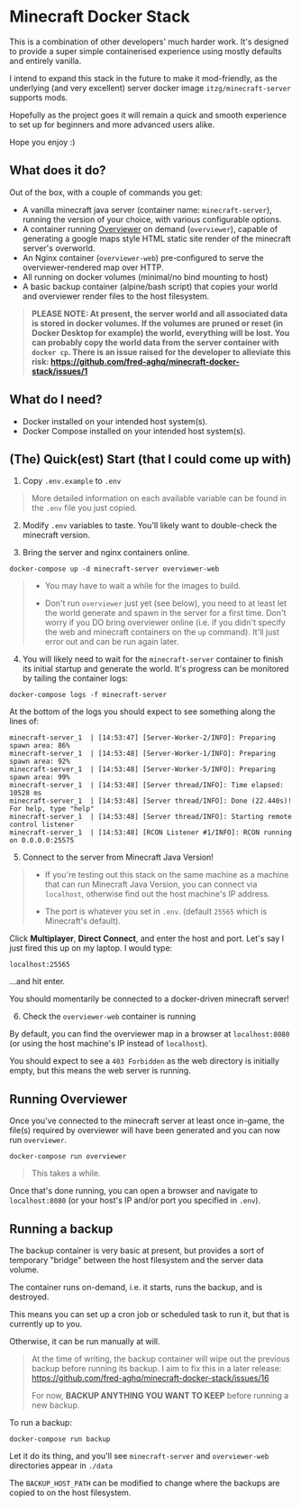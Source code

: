 # Minecraft Docker Stack

This is a combination of other developers' much harder work.
It's designed to provide a super simple containerised experience using mostly defaults and entirely vanilla.

I intend to expand this stack in the future to make it mod-friendly, as the underlying (and very excellent) server docker
image `itzg/minecraft-server` supports mods.

Hopefully as the project goes it will remain a quick and smooth experience to set up for beginners and more advanced users alike. 

Hope you enjoy :)


## What does it do?
Out of the box, with a couple of commands you get:
- A vanilla minecraft java server (container name: `minecraft-server`), running the version of your choice, with various configurable options.
- A container running [Overviewer](https://overviewer.org/) on demand (`overviewer`), capable of generating a google maps style HTML static site render of the 
minecraft server's overworld.
- An Nginx container (`overviewer-web`) pre-configured to serve the overviewer-rendered map over HTTP.
- All running on docker volumes (minimal/no bind mounting to host)
- A basic backup container (alpine/bash script) that copies your world and overviewer render files to the host filesystem.

> **PLEASE NOTE: At present, the server world and all associated data is stored in docker volumes. If the volumes are 
pruned or reset (in Docker Desktop for example) the world, everything will be lost. You can probably copy the world data from the 
server container with `docker cp`. There is an issue raised for the developer to alleviate this risk: https://github.com/fred-aghq/minecraft-docker-stack/issues/1**

## What do I need?
- Docker installed on your intended host system(s).
- Docker Compose installed on your intended host system(s).
 
## (The) Quick(est) Start (that I could come up with)
1. Copy `.env.example` to `.env`
> More detailed information on each available variable can be found in the `.env` file you just copied.
2. Modify `.env` variables to taste. You'll likely want to double-check the minecraft version.

3. Bring the server and nginx containers online.
```
docker-compose up -d minecraft-server overviewer-web
```
> - You may have to wait a while for the images to build.
>
> - Don't run `overviewer` just yet (see below), you need to at least let the world generate and spawn in the server for 
a first time. Don't worry if you DO bring overviewer online (i.e. if you didn't specify the web and minecraft containers 
on the `up` command). It'll just error out and can be run again later.

4. You will likely need to wait for the `minecraft-server` container to finish its initial startup and generate the world.
It's progress can be monitored by tailing the container logs: 

```
docker-compose logs -f minecraft-server
```
At the bottom of the logs you should expect to see something along the lines of:

```
minecraft-server_1  | [14:53:47] [Server-Worker-2/INFO]: Preparing spawn area: 86%
minecraft-server_1  | [14:53:48] [Server-Worker-1/INFO]: Preparing spawn area: 92%
minecraft-server_1  | [14:53:48] [Server-Worker-5/INFO]: Preparing spawn area: 99%
minecraft-server_1  | [14:53:48] [Server thread/INFO]: Time elapsed: 10528 ms
minecraft-server_1  | [14:53:48] [Server thread/INFO]: Done (22.440s)! For help, type "help"
minecraft-server_1  | [14:53:48] [Server thread/INFO]: Starting remote control listener
minecraft-server_1  | [14:53:48] [RCON Listener #1/INFO]: RCON running on 0.0.0.0:25575
```

5. Connect to the server from Minecraft Java Version! 
> - If you're testing out this stack on the same machine as a machine that can run 
Minecraft Java Version, you can connect via `localhost`, otherwise find out the host machine's IP address. 
>
> - The port is whatever you set in `.env`. (default `25565` which is Minecraft's default).

Click **Multiplayer**, **Direct Connect**, and enter the host and port. Let's say I just fired this up on my laptop. 
I would type:

```
localhost:25565
```
...and hit enter.

You should momentarily be connected to a docker-driven minecraft server!

6. Check the `overviewer-web` container is running

By default, you can find the overviewer map in a browser at `localhost:8080` (or using the host machine's IP instead of `localhost`).

You should expect to see a `403 Forbidden` as the web directory is initially empty, but this means the web server is 
running. 

## Running Overviewer
Once you've connected to the minecraft server at least once in-game, the file(s) required by overviewer will have been 
generated and you can now run `overviewer`.

```
docker-compose run overviewer
```

> This takes a while.

Once that's done running, you can open a browser and navigate to `localhost:8080` (or your host's IP and/or port you 
specified in `.env`).

## Running a backup
The backup container is very basic at present, but provides a sort of temporary "bridge" between the host filesystem and 
the server data volume.

The container runs on-demand, i.e. it starts, runs the backup, and is destroyed.

This means you can set up a cron job or scheduled task to run it, but that is currently up to you.

Otherwise, it can be run manually at will.

> At the time of writing, the backup container will wipe out the previous backup before running its backup. 
> I aim to fix this in a later release: https://github.com/fred-aghq/minecraft-docker-stack/issues/16
>
> For now, **BACKUP ANYTHING YOU WANT TO KEEP** before running a new backup. 

To run a backup:
```
docker-compose run backup
```

Let it do its thing, and you'll see `minecraft-server` and `overviewer-web` directories appear in `./data`

The `BACKUP_HOST_PATH` can be modified to change where the backups are copied to on the host filesystem.